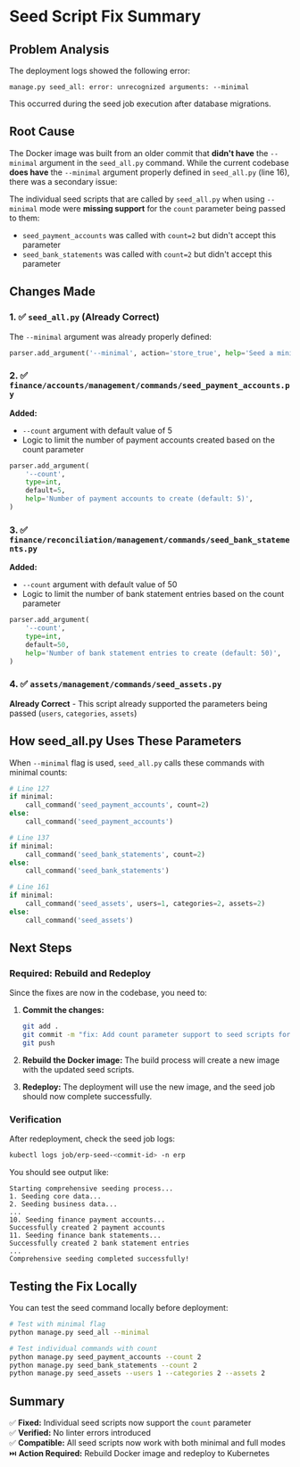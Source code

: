 # Seed Script Fix Summary

## Problem Analysis

The deployment logs showed the following error:

```
manage.py seed_all: error: unrecognized arguments: --minimal
```

This occurred during the seed job execution after database migrations.

## Root Cause

The Docker image was built from an older commit that **didn't have** the `--minimal` argument in the `seed_all.py` command. While the current codebase **does have** the `--minimal` argument properly defined in `seed_all.py` (line 16), there was a secondary issue:

The individual seed scripts that are called by `seed_all.py` when using `--minimal` mode were **missing support** for the `count` parameter being passed to them:

- `seed_payment_accounts` was called with `count=2` but didn't accept this parameter
- `seed_bank_statements` was called with `count=2` but didn't accept this parameter

## Changes Made

### 1. ✅ `seed_all.py` (Already Correct)
The `--minimal` argument was already properly defined:
```python
parser.add_argument('--minimal', action='store_true', help='Seed a minimal dataset (1-2 per model)')
```

### 2. ✅ `finance/accounts/management/commands/seed_payment_accounts.py`
**Added:**
- `--count` argument with default value of 5
- Logic to limit the number of payment accounts created based on the count parameter

```python
parser.add_argument(
    '--count',
    type=int,
    default=5,
    help='Number of payment accounts to create (default: 5)',
)
```

### 3. ✅ `finance/reconciliation/management/commands/seed_bank_statements.py`
**Added:**
- `--count` argument with default value of 50
- Logic to limit the number of bank statement entries based on the count parameter

```python
parser.add_argument(
    '--count',
    type=int,
    default=50,
    help='Number of bank statement entries to create (default: 50)',
)
```

### 4. ✅ `assets/management/commands/seed_assets.py`
**Already Correct** - This script already supported the parameters being passed (`users`, `categories`, `assets`)

## How seed_all.py Uses These Parameters

When `--minimal` flag is used, `seed_all.py` calls these commands with minimal counts:

```python
# Line 127
if minimal:
    call_command('seed_payment_accounts', count=2)
else:
    call_command('seed_payment_accounts')

# Line 137
if minimal:
    call_command('seed_bank_statements', count=2)
else:
    call_command('seed_bank_statements')

# Line 161
if minimal:
    call_command('seed_assets', users=1, categories=2, assets=2)
else:
    call_command('seed_assets')
```

## Next Steps

### Required: Rebuild and Redeploy

Since the fixes are now in the codebase, you need to:

1. **Commit the changes:**
   ```bash
   git add .
   git commit -m "fix: Add count parameter support to seed scripts for minimal mode"
   git push
   ```

2. **Rebuild the Docker image:**
   The build process will create a new image with the updated seed scripts.

3. **Redeploy:**
   The deployment will use the new image, and the seed job should now complete successfully.

### Verification

After redeployment, check the seed job logs:
```bash
kubectl logs job/erp-seed-<commit-id> -n erp
```

You should see output like:
```
Starting comprehensive seeding process...
1. Seeding core data...
2. Seeding business data...
...
10. Seeding finance payment accounts...
Successfully created 2 payment accounts
11. Seeding finance bank statements...
Successfully created 2 bank statement entries
...
Comprehensive seeding completed successfully!
```

## Testing the Fix Locally

You can test the seed command locally before deployment:

```bash
# Test with minimal flag
python manage.py seed_all --minimal

# Test individual commands with count
python manage.py seed_payment_accounts --count 2
python manage.py seed_bank_statements --count 2
python manage.py seed_assets --users 1 --categories 2 --assets 2
```

## Summary

✅ **Fixed:** Individual seed scripts now support the `count` parameter  
✅ **Verified:** No linter errors introduced  
✅ **Compatible:** All seed scripts now work with both minimal and full modes  
⏭️ **Action Required:** Rebuild Docker image and redeploy to Kubernetes

